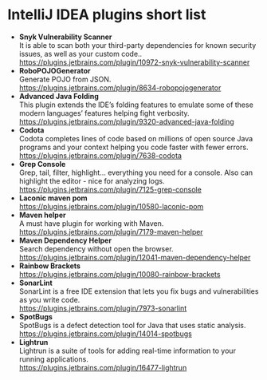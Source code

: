 # IntelliJ IDEA plugins short list


- **Snyk Vulnerability Scanner**<br/>
It is able to scan both your third-party dependencies for known security issues, as well as your custom code..<br/>
https://plugins.jetbrains.com/plugin/10972-snyk-vulnerability-scanner
- **RoboPOJOGenerator**<br/>
Generate POJO from JSON.<br/>
https://plugins.jetbrains.com/plugin/8634-robopojogenerator
- **Advanced Java Folding**<br/>
This plugin extends the IDE’s folding features to emulate some of these modern languages’ features helping fight verbosity.<br/>
https://plugins.jetbrains.com/plugin/9320-advanced-java-folding
- **Codota**<br/>
Codota completes lines of code based on millions of open source Java programs and your context helping you code faster with fewer errors. <br/>
https://plugins.jetbrains.com/plugin/7638-codota
- **Grep Console**<br/>
Grep, tail, filter, highlight... everything you need for a console. Also can highlight the editor - nice for analyzing logs.<br/>
https://plugins.jetbrains.com/plugin/7125-grep-console
- **Laconic maven pom**<br/>
https://plugins.jetbrains.com/plugin/10580-laconic-pom
- **Maven helper**<br/>
A must have plugin for working with Maven.<br/>
https://plugins.jetbrains.com/plugin/7179-maven-helper
- **Maven Dependency Helper**<br/>
Search dependency without open the browser.<br/>
https://plugins.jetbrains.com/plugin/12041-maven-dependency-helper
- **Rainbow Brackets**<br/>
https://plugins.jetbrains.com/plugin/10080-rainbow-brackets
- **SonarLint**<br/>
SonarLint is a free IDE extension that lets you fix bugs and vulnerabilities as you write code.<br/>
https://plugins.jetbrains.com/plugin/7973-sonarlint
- **SpotBugs**<br/>
SpotBugs is a defect detection tool for Java that uses static analysis.<br/>
https://plugins.jetbrains.com/plugin/14014-spotbugs
- **Lightrun**<br/>
Lightrun is a suite of tools for adding real-time information to your running applications.<br/>
https://plugins.jetbrains.com/plugin/16477-lightrun
